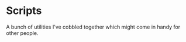 Scripts
=======

A bunch of utilities I've cobbled together which might come in handy for other
people.

